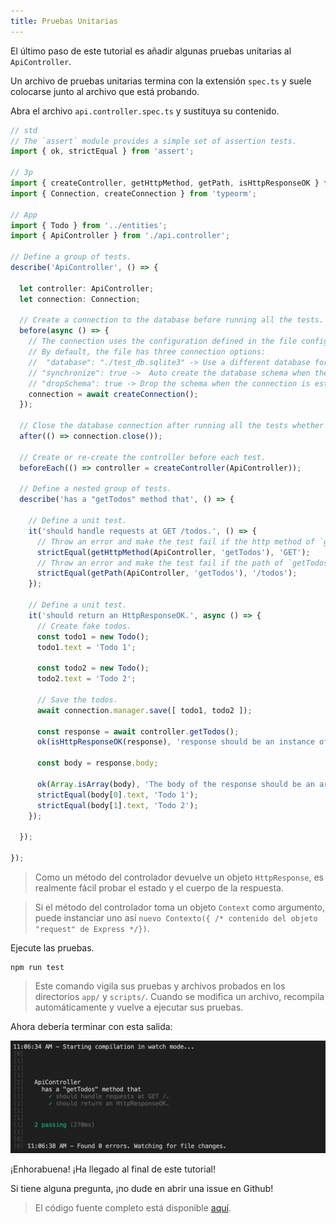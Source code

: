 ```yaml
---
title: Pruebas Unitarias
---
```


El último paso de este tutorial es añadir algunas pruebas unitarias al `ApiController`.

Un archivo de pruebas unitarias termina con la extensión `spec.ts` y suele colocarse junto al archivo que está probando.

Abra el archivo `api.controller.spec.ts` y sustituya su contenido.

```typescript
// std
// The `assert` module provides a simple set of assertion tests.
import { ok, strictEqual } from 'assert';

// 3p
import { createController, getHttpMethod, getPath, isHttpResponseOK } from '@foal/core';
import { Connection, createConnection } from 'typeorm';

// App
import { Todo } from '../entities';
import { ApiController } from './api.controller';

// Define a group of tests.
describe('ApiController', () => {

  let controller: ApiController;
  let connection: Connection;

  // Create a connection to the database before running all the tests.
  before(async () => {
    // The connection uses the configuration defined in the file config/test.json.
    // By default, the file has three connection options:
    //  "database": "./test_db.sqlite3" -> Use a different database for running the tests.
    // "synchronize": true ->  Auto create the database schema when the connection is established.
    // "dropSchema": true -> Drop the schema when the connection is established (empty the database).
    connection = await createConnection();
  });

  // Close the database connection after running all the tests whether they succeed or failed.
  after(() => connection.close());

  // Create or re-create the controller before each test.
  beforeEach(() => controller = createController(ApiController));

  // Define a nested group of tests.
  describe('has a "getTodos" method that', () => {

    // Define a unit test.
    it('should handle requests at GET /todos.', () => {
      // Throw an error and make the test fail if the http method of `getTodos` is not GET.
      strictEqual(getHttpMethod(ApiController, 'getTodos'), 'GET');
      // Throw an error and make the test fail if the path of `getTodos` is not /todos.
      strictEqual(getPath(ApiController, 'getTodos'), '/todos');
    });

    // Define a unit test.
    it('should return an HttpResponseOK.', async () => {
      // Create fake todos.
      const todo1 = new Todo();
      todo1.text = 'Todo 1';

      const todo2 = new Todo();
      todo2.text = 'Todo 2';

      // Save the todos.
      await connection.manager.save([ todo1, todo2 ]);

      const response = await controller.getTodos();
      ok(isHttpResponseOK(response), 'response should be an instance of HttpResponseOK.');

      const body = response.body;

      ok(Array.isArray(body), 'The body of the response should be an array.');
      strictEqual(body[0].text, 'Todo 1');
      strictEqual(body[1].text, 'Todo 2');
    });

  });

});

```

> Como un método del controlador devuelve un objeto `HttpResponse`, es realmente fácil probar el estado y el cuerpo de la respuesta.


> Si el método del controlador toma un objeto `Context` como argumento, puede instanciar uno así `nuevo Contexto({ /* contenido del objeto "request" de Express */})`.

Ejecute las pruebas.

```
npm run test
```

> Este comando vigila sus pruebas y archivos probados en los directorios `app/` y `scripts/`. Cuando se modifica un archivo, recompila automáticamente y vuelve a ejecutar sus pruebas.

Ahora debería terminar con esta salida:

![Salida de las pruebas unitarias](./unit-tests-output.png)

¡Enhorabuena! ¡Ha llegado al final de este tutorial!

Si tiene alguna pregunta, ¡no dude en abrir una issue en Github!

> El código fuente completo está disponible [aquí](https://foalts.org/simple-todo-list-source-code-v2.zip).